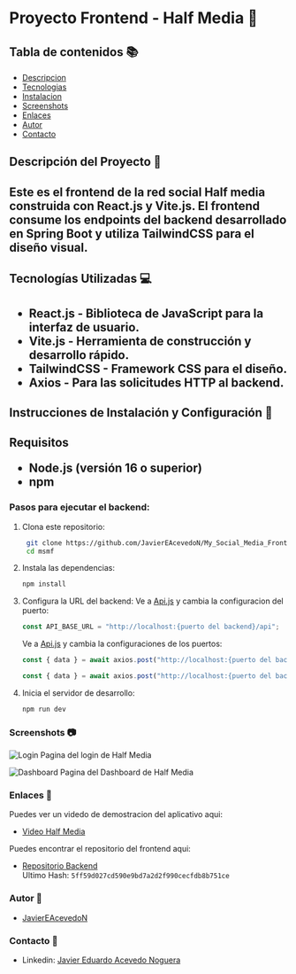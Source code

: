 # Proyecto Frontend - Half Media 🚀

## Tabla de contenidos 📚
- [Descripcion](#descripcion)
- [Tecnologias](#tecnologias)
- [Instalacion](#instalacion)
- [Screenshots](#screenshots)
- [Enlaces](#enlaces)
- [Autor](#autor)
- [Contacto](#contacto)

<h2 id="descripcion"> Descripción del Proyecto 📖 <h2>

Este es el frontend de la red social Half media construida con **React.js** y **Vite.js**. El frontend consume los endpoints del backend desarrollado en **Spring Boot** y utiliza **TailwindCSS** para el diseño visual.

<h2 id="tecnologias"> Tecnologías Utilizadas 💻 <h2> 

- **React.js** - Biblioteca de JavaScript para la interfaz de usuario.
- **Vite.js** - Herramienta de construcción y desarrollo rápido.
- **TailwindCSS** - Framework CSS para el diseño.
- **Axios** - Para las solicitudes HTTP al backend.

<h2 id="instalacion"> Instrucciones de Instalación y Configuración 💾 <h2>

Requisitos
- **Node.js** (versión 16 o superior)
- **npm**

### Pasos para ejecutar el backend:
1. Clona este repositorio:
   ```bash
    git clone https://github.com/JavierEAcevedoN/My_Social_Media_Frontend.git
    cd msmf
    ```
2. Instala las dependencias:
    ```bash
    npm install
    ```
3. Configura la URL del backend:
    Ve a [Api.js](./msmf/src/api.js) y cambia la configuracion del puerto:
    ```js
    const API_BASE_URL = "http://localhost:{puerto del backend}/api";
    ```
    Ve a [Api.js](./msmf/src/context/AuthContext.jsx) y cambia la configuraciones de los puertos:
    ```js
    const { data } = await axios.post("http://localhost:{puerto del backend}/auth/login", { username, password });

    const { data } = await axios.post("http://localhost:{puerto del backend}/auth/register", { username, email, fullName, password, phone, birthDate });
    ```
4. Inicia el servidor de desarrollo:
    ```bash
    npm run dev
    ```

<h3 id="screenshots">Screenshots 📷</h3>

![Login](./img/login.png)
Pagina del login de Half Media

![Dashboard](./img/dashboard.png)
Pagina del Dashboard de Half Media

<h3 id="enlaces">Enlaces 📎</h3>

Puedes ver un videdo de demostracion del aplicativo aqui:
- [Video Half Media](https://youtu.be/pxm55VpQPyQ)

Puedes encontrar el repositorio del frontend aqui:
- [Repositorio Backend](https://github.com/JavierEAcevedoN/My_Social_Media_Backend)  
Ultimo Hash: ``5ff59d027cd590e9bd7a2d2f990cecfdb8b751ce``

<h3 id="autor">Autor 👤</h3>

- [JavierEAcevedoN](https://github.com/JavierEAcevedoN)

<h3 id="contacto">Contacto 📱</h3>

- Linkedin: [Javier Eduardo Acevedo Noguera](https://www.linkedin.com/in/javier-eduardo-acevedo-noguera)